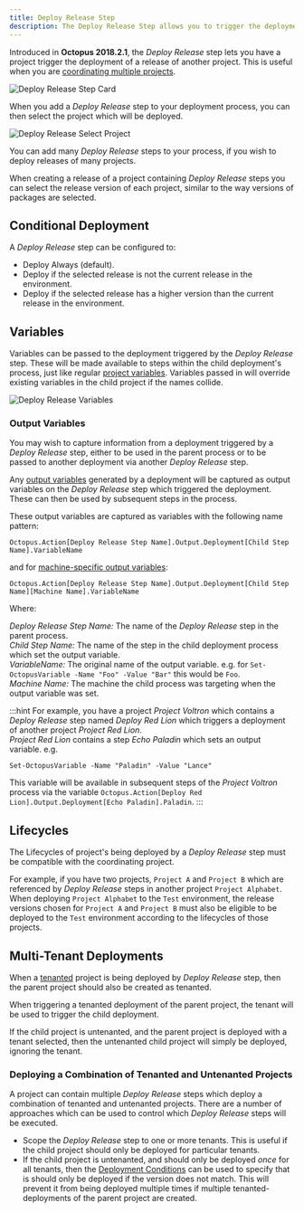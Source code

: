 ```yaml
---
title: Deploy Release Step
description: The Deploy Release Step allows you to trigger the deployment of a Release of a Project from another Project
---
```


Introduced in **Octopus 2018.2.1**, the _Deploy Release_ step lets you have a project trigger the deployment of a release of another project. This is useful when you are [coordinating multiple projects](/docs/deployment-process/projects/coordinating-multiple-projects/index.md).

![Deploy Release Step Card](deploy-release-card.png)

When you add a _Deploy Release_ step to your deployment process, you can then select the project which will be deployed.

![Deploy Release Select Project](deploy-release-step-select-project.png)

You can add many _Deploy Release_ steps to your process, if you wish to deploy releases of many projects.

When creating a release of a project containing _Deploy Release_ steps you can select the release version of each project, similar to the way versions of packages are selected.  

## Conditional Deployment

A _Deploy Release_ step can be configured to:

- Deploy Always (default).
- Deploy if the selected release is not the current release in the environment.
- Deploy if the selected release has a higher version than the current release in the environment.

## Variables

Variables can be passed to the deployment triggered by the _Deploy Release_ step. These will be made available to steps within the child deployment's process, just like regular [project variables](/docs/deployment-process/variables/index.md).  Variables passed in will override existing variables in the child project if the names collide.

![Deploy Release Variables](deploy-release-step-variables.png)

### Output Variables

You may wish to capture information from a deployment triggered by a _Deploy Release_ step, either to be used in the parent process or to be passed to another deployment via another _Deploy Release_ step.

Any [output variables](/docs/deployment-process/variables/output-variables.md) generated by a deployment will be captured as output variables on the _Deploy Release_ step which triggered the deployment.  These can then be used by subsequent steps in the process.

These output variables are captured as variables with the following name pattern:

```
Octopus.Action[Deploy Release Step Name].Output.Deployment[Child Step Name].VariableName
```

and for [machine-specific output variables](/docs/deployment-process/variables/output-variables.md#Outputvariables-Outputfrommultiplemachines):

```
Octopus.Action[Deploy Release Step Name].Output.Deployment[Child Step Name][Machine Name].VariableName
```

Where:

*Deploy Release Step Name:* The name of the _Deploy Release_ step in the parent process.    
*Child Step Name:* The name of the step in the child deployment process which set the output variable.   
*VariableName:* The original name of the output variable. e.g. for `Set-OctopusVariable -Name "Foo" -Value "Bar"` this would be `Foo`.   
*Machine Name:* The machine the child process was targeting when the output variable was set.   

:::hint
For example, you have a project _Project Voltron_ which contains a _Deploy Release_ step named _Deploy Red Lion_ which triggers a deployment of another project _Project Red Lion_.  
_Project Red Lion_ contains a step _Echo Paladin_ which sets an output variable. e.g.

```
Set-OctopusVariable -Name "Paladin" -Value "Lance"
```

This variable will be available in subsequent steps of the _Project Voltron_ process via the variable `Octopus.Action[Deploy Red Lion].Output.Deployment[Echo Paladin].Paladin`.
:::

## Lifecycles

The Lifecycles of project's being deployed by a _Deploy Release_ step must be compatible with the coordinating project.

For example, if you have two projects, `Project A` and `Project B` which are referenced by _Deploy Release_ steps in another project `Project Alphabet`. When deploying `Project Alphabet` to the `Test` environment, the release versions chosen for `Project A` and `Project B` must also be eligible to be deployed to the `Test` environment according to the lifecycles of those projects.

## Multi-Tenant Deployments

When a [tenanted](/docs/deployment-patterns/multi-tenant-deployments/multi-tenant-deployment-guide/index.md) project is being deployed by _Deploy Release_ step, then the parent project should also be created as tenanted.

When triggering a tenanted deployment of the parent project, the tenant will be used to trigger the child deployment.

If the child project is untenanted, and the parent project is deployed with a tenant selected, then the untenanted child project will simply be deployed, ignoring the tenant.

### Deploying a Combination of Tenanted and Untenanted Projects

A project can contain multiple _Deploy Release_ steps which deploy a combination of tenanted and untenanted projects. There are a number of approaches which can be used to control which _Deploy Release_ steps will be executed.   

- Scope the _Deploy Release_  step to one or more tenants.  This is useful if the child project should only be deployed for particular tenants.  
- If the child project is untenanted, and should only be deployed _once_ for all tenants, then the [Deployment Conditions](#conditional-deployment) can be used to specify that is should only be deployed if the version does not match.  This will prevent it from being deployed multiple times if multiple tenanted-deployments of the parent project are created.
